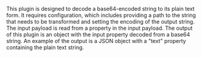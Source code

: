 This plugin is designed to decode a base64-encoded string to its plain text form. It requires configuration, which includes providing a path to the string that needs to be transformed and setting the encoding of the output string. The input payload is read from a property in the input payload. The output of this plugin is an object with the input property decoded from a base64 string. An example of the output is a JSON object with a "text" property containing the plain text string.

